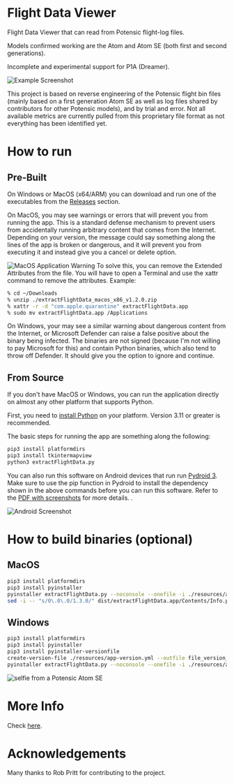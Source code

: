# Flight Data Viewer
Flight Data Viewer that can read from Potensic flight-log files.

Models confirmed working are the Atom and Atom SE (both first and second generations).

Incomplete and experimental support for P1A (Dreamer).

![Example Screenshot](<resources/screenshot1.png> "Example Screenshot")

This project is based on reverse engineering of the Potensic flight bin files (mainly based on a first generation Atom SE as well as log files shared by contributors for other Potensic models), and by trial and error. Not all available metrics are currently pulled from this proprietary file format as not everything has been identified yet.

# How to run
## Pre-Built
On Windows or MacOS (x64/ARM) you can download and run one of the executables from the [Releases](<../../releases> "Releases") section.

On MacOS, you may see warnings or errors that will prevent you from running the app. This is a standard defense mechanism to prevent users from accidentally running arbitrary content that comes from the Internet. Depending on your version, the message could say something along the lines of the app is broken or dangerous, and it will prevent you from executing it and instead give you a cancel or delete option.

![MacOS Application Warning](<resources/broken_app_message.png> "MacOS Application Warning")
To solve this, you can remove the Extended Attributes from the file. You will have to open a Terminal and use the xattr command to remove the attributes. Example:

```sh
% cd ~/Downloads
% unzip ./extractFlightData_macos_x86_v1.2.0.zip
% xattr -r -d "com.apple.quarantine" extractFlightData.app
% sudo mv extractFlightData.app /Applications
```

On Windows, your may see a similar warning about dangerous content from the Internet, or Microsoft Defender can raise a false positive about the binary being infected. The binaries are not signed (because I'm not willing to pay Microsoft for this) and contain Python binaries, which also tend to throw off Defender. It should give you the option to ignore and continue.

## From Source
If you don't have MacOS or Windows, you can run the application directly on almost any other platform that supports Python.

First, you need to [install Python](<https://www.python.org/downloads/> "Download Python") on your platform. Version 3.11 or greater is recommended.

The basic steps for running the app are something along the following:
```sh
pip3 install platformdirs
pip3 install tkintermapview
python3 extractFlightData.py
```

You can also run this software on Android devices that run run [Pydroid 3](<https://play.google.com/store/apps/details?id=ru.iiec.pydroid3> "Google Play - Pydroid 3 - IDE for Python 3"). Make sure to use the pip function in Pydroid to install the dependency shown in the above commands before you can run this software. Refer to the [PDF with screenshots](<resources/android_install.pdf> "Android Installation Steps") for more details. .

![Android Screenshot](<resources/screenshot2.jpg> "Android Screenshot")

# How to build binaries (optional)
## MacOS
```sh
pip3 install platformdirs
pip3 install pyinstaller
pyinstaller extractFlightData.py --noconsole --onefile -i ./resources/app-icon256.png
sed -i -- "s/0\.0\.0/1.3.0/" dist/extractFlightData.app/Contents/Info.plist
```

## Windows
```sh
pip3 install platformdirs
pip3 install pyinstaller
pip3 install pyinstaller-versionfile
create-version-file ./resources/app-version.yml --outfile file_version_info.txt
pyinstaller extractFlightData.py --noconsole --onefile -i ./resources/app-icon256.png --version-file file_version_info.txt
```

![selfie from a Potensic Atom SE](<resources/app-icon256.png> "Atom SE selfie")

# More Info
Check [here](<https://koenaerts.ca/micro-drones/parsing-potensic-flight-data-files/> "Parsing Potensic Flight Data Files").

# Acknowledgements
Many thanks to Rob Pritt for contributing to the project.